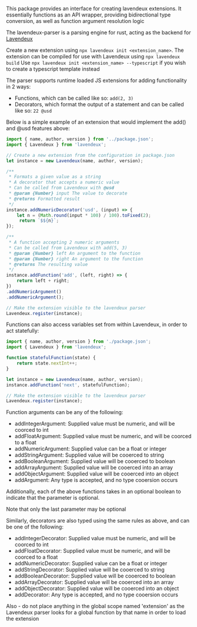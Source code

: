 This package provides an interface for creating lavendeux extensions.
It essentially functions as an API wrapper, providing bidirectional type conversion, as well as function argument resolution logic

The lavendeux-parser is a parsing engine for rust, acting as the backend for [Lavendeux](https://rscarson.github.io/lavendeux/)

Create a new extension using `npx lavendeux init <extension_name>`. The extension can be compiled for use with Lavendeux using `npx lavendeux build`
Use `npx lavendeux init <extension_name> --typescript` if you wish to create a typescript template instead

The parser supports runtime loaded JS extensions for adding functionality in 2 ways:
- Functions, which can be called like so: `add(2, 3)`
- Decorators, which format the output of a statement and can be called like so: `22 @usd`

Below is a simple example of an extension that would implement the add() and @usd features above:
```javascript
import { name, author, version } from '../package.json';
import { Lavendeux } from 'lavendeux';

// Create a new extension from the configuration in package.json
let instance = new Lavendeux(name, author, version);

/**
 * Formats a given value as a string
 * A decorator that accepts a numeric value
 * Can be called from Lavendeux with @usd
 * @param {Number} input The value to decorate
 * @returns Formatted result
 */
instance.addNumericDecorator('usd', (input) => {
    let n = (Math.round(input * 100) / 100).toFixed(2);
     return `$${n}`;
});

/**
 * A function accepting 2 numeric arguments
 * Can be called from Lavendeux with add(5, 3)
 * @param {Number} left An argument to the function
 * @param {Number} right An argument to the function
 * @returns The resulting value
 */
instance.addFunction('add', (left, right) => {
    return left + right;
})
.addNumericArgument()
.addNumericArgument();

// Make the extension visible to the lavendeux parser
Lavendeux.register(instance);
```

Functions can also access variables set from within Lavendeux, in order to act statefully:
```javascript
import { name, author, version } from './package.json';
import { Lavendeux } from 'lavendeux';

function statefulFunction(state) {
    return state.nextInt++;
}

let instance = new Lavendeux(name, author, version);
instance.addFunction('next', statefulFunction);

// Make the extension visible to the lavendeux parser
Lavendeux.register(instance);
```

Function arguments can be any of the following:
- addIntegerArgument: Supplied value must be numeric, and will be coorced to int
- addFloatArgument:   Supplied value must be numeric, and will be coorced to a float
- addNumericArgument: Supplied value can be a float or integer 
- addStringArgument:  Supplied value will be cooerced to string
- addBooleanArgument: Supplied value will be cooerced to boolean
- addArrayArgument:   Supplied value will be cooerced into an array
- addObjectArgument:  Supplied value will be cooerced into an object
- addArgument:        Any type is accepted, and no type cooersion occurs

Additionally, each of the above functions takes in an optional boolean to indicate that the parameter is optional.

Note that only the last parameter may be optional

Similarly, decorators are also typed using the same rules as above, and can be one of the following:
- addIntegerDecorator: Supplied value must be numeric, and will be coorced to int
- addFloatDecorator:   Supplied value must be numeric, and will be coorced to a float
- addNumericDecorator: Supplied value can be a float or integer 
- addStringDecorator:  Supplied value will be cooerced to string
- addBooleanDecorator: Supplied value will be cooerced to boolean
- addArrayDecorator:   Supplied value will be cooerced into an array
- addObjectDecorator:  Supplied value will be cooerced into an object
- addDecorator:        Any type is accepted, and no type cooersion occurs

Also - do not place anything in the global scope named 'extension' as the Lavendeux parser looks for a global function by that name in order to load the extension
